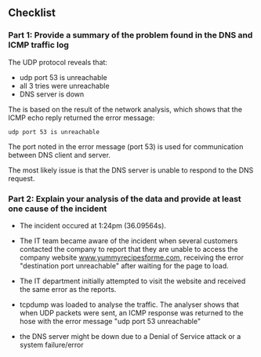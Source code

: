## Checklist

### Part 1: Provide a summary of the problem found in the DNS and ICMP traffic log

The UDP protocol reveals that:

- udp port 53 is unreachable
- all 3 tries were unreachable
- DNS server is down

The is based on the result of the network analysis, which shows that the ICMP echo reply returned the error message:

```
udp port 53 is unreachable
```

The port noted in the error message (port 53) is used for communication between DNS client and server.

The most likely issue is that the DNS server is unable to respond to the DNS request.

### Part 2: Explain your analysis of the data and provide at least one cause of the incident

- The incident occured at 1:24pm (36.09564s).

- The IT team became aware of the incident when several customers contacted the company to report that they are unable to access the company website www.yummyrecipesforme.com, receiving the error "destination port unreachable" after waiting for the page to load.

- The IT department initially attempted to visit the website and received the same error as the reports.

- tcpdump was loaded to analyse the traffic. The analyser shows that when UDP packets were sent, an ICMP response was returned to the hose with the error message "udp port 53 unreachable"

- the DNS server might be down due to a Denial of Service attack or a system failure/error
